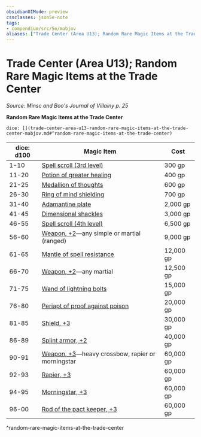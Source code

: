 ```yaml
---
obsidianUIMode: preview
cssclasses: json5e-note
tags:
- compendium/src/5e/mabjov
aliases: ["Trade Center (Area U13); Random Rare Magic Items at the Trade Center"]
---
```

# Trade Center (Area U13); Random Rare Magic Items at the Trade Center
*Source: Minsc and Boo's Journal of Villainy p. 25* 

**Random Rare Magic Items at the Trade Center**

`dice: [](trade-center-area-u13-random-rare-magic-items-at-the-trade-center-mabjov.md#^random-rare-magic-items-at-the-trade-center)`

| dice: d100 | Magic Item | Cost |
|------------|------------|------|
| 1-10 | [Spell scroll (3rd level)](Mechanics/items/spell-scroll-3rd-level.md) | 300 gp |
| 11-20 | [Potion of greater healing](Mechanics/items/potion-of-greater-healing.md) | 400 gp |
| 21-25 | [Medallion of thoughts](Mechanics/items/medallion-of-thoughts.md) | 600 gp |
| 26-30 | [Ring of mind shielding](Mechanics/items/ring-of-mind-shielding.md) | 700 gp |
| 31-40 | [Adamantine plate](Mechanics/items/adamantine-armor.md) | 2,000 gp |
| 41-45 | [Dimensional shackles](Mechanics/items/dimensional-shackles.md) | 3,000 gp |
| 46-55 | [Spell scroll (4th level)](Mechanics/items/spell-scroll-4th-level.md) | 6,500 gp |
| 56-60 | [Weapon, +2](Mechanics/items/2-weapon.md)—any simple or martial (ranged) | 9,000 gp |
| 61-65 | [Mantle of spell resistance](Mechanics/items/mantle-of-spell-resistance.md) | 12,000 gp |
| 66-70 | [Weapon, +2](Mechanics/items/2-weapon.md)—any martial | 12,500 gp |
| 71-75 | [Wand of lightning bolts](Mechanics/items/wand-of-lightning-bolts.md) | 15,000 gp |
| 76-80 | [Periapt of proof against poison](Mechanics/items/periapt-of-proof-against-poison.md) | 20,000 gp |
| 81-85 | [Shield, +3](Mechanics/items/3-shield.md) | 30,000 gp |
| 86-89 | [Splint armor, +2](Mechanics/items/2-armor.md) | 40,000 gp |
| 90-91 | [Weapon, +3](Mechanics/items/3-weapon.md)—heavy crossbow, rapier or morningstar | 60,000 gp |
| 92-93 | [Rapier, +3](Mechanics/items/3-weapon.md) | 60,000 gp |
| 94-95 | [Morningstar, +3](Mechanics/items/3-weapon.md) | 60,000 gp |
| 96-00 | [Rod of the pact keeper, +3](Mechanics/items/3-rod-of-the-pact-keeper.md) | 60,000 gp |
^random-rare-magic-items-at-the-trade-center